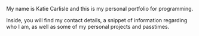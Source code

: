 My name is Katie Carlisle and this is my personal portfolio for programming.

Inside, you will find my contact details, a snippet of information regarding who I am, as well as some of my personal projects and passtimes.
